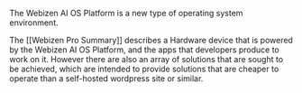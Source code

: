The Webizen AI OS Platform is a new type of operating system environment.  

The [[Webizen Pro Summary]] describes a Hardware device that is powered by the Webizen AI OS Platform, and the apps that developers produce to work on it.  However there are also an array of  solutions that are sought to be achieved, which are intended to provide solutions that are cheaper to operate than a self-hosted wordpress site or similar. 




